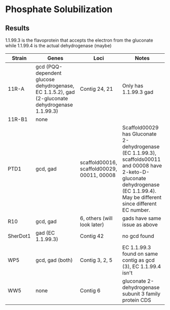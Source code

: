 # Phosphate Solubilization

## Results

1.1.99.3 is the flavoprotein that accepts the electron from the gluconate while 1.1.99.4 is the actual dehydrogenase (maybe)

| Strain   | Genes                                                                                           | Loci                                       | Notes                                                                                                                                                                                |
|------------------|------------------|------------------|------------------|
| 11R-A    | gcd (PQQ-dependent glucose dehydrogenase, EC 1.1.5.2), gad (2-gluconate dehydrogenase 1.1.99.3) | Contig 24, 21                              | Only has 1.1.99.3 gad                                                                                                                                                                |
| 11R-B1   | none                                                                                            |                                            |                                                                                                                                                                                      |
| PTD1     | gcd, gad                                                                                        | scaffold00016, scaffold00029, 00011, 00008 | Scaffold00029 has Gluconate 2-dehydrogenase (EC 1.1.99.3), scaffolds00011 and 00008 have 2-keto-D-gluconate dehydrogenase (EC 1.1.99.4). May be different since different EC number. |
| R10      | gcd, gad                                                                                        | 6, others (will look later)                | gads have same issue as above                                                                                                                                                        |
| SherDot1 | gad (EC 1.1.99.3)                                                                               | Contig 42                                  | no gcd found                                                                                                                                                                         |
| WP5      | gcd, gad (both)                                                                                 | Contig 3, 2, 5                             | EC 1.1.99.3 found on same contig as gcd (3), EC 1.1.99.4 isn't                                                                                                                       |
| WW5      | none                                                                                            | Contig 6                                   | gluconate 2-dehydrogenase subunit 3 family protein CDS                                                                                                                               |
